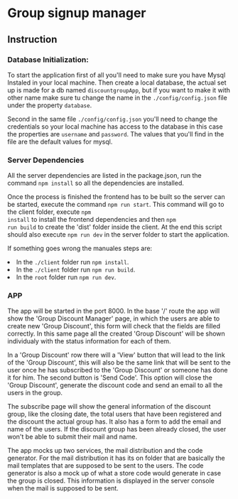 # Group signup manager 

## Instruction

### Database Initialization:
To start the application first of all you'll need to make sure you have Mysql Instaled in your local machine. Then create a local database, the actual set up is made for a db named <code>discountgroupApp</code>, but if you want to make it with other name make sure tu change the name in the <code>./config/config.json</code> file under the property <code>database</code>.

Second in the same file <code>./config/config.json</code> you'll need to change the credentials so your local machine has access to the database in this case the properties are <code>username</code> and <code>password</code>. The values that you'll find in the file are the default values for mysql.

### Server Dependencies
All the server dependencies are listed in the package.json, run the command <code>npm install</code> so all the dependencies are installed. 

Once the process is finished the frontend has to be built so the server can be started, execute the command <code>npm run start</code>. This command will go to the client folder, execute <code>npm install</code> to install the frontend dependencies and then <code>npm run build</code> to create the 'dist' folder inside the client. At the end this script should also execute <code>npm run dev</code> in the server folder to start the application.

If something goes wrong the manuales steps are:
<li> In the <code>./client</code> folder run <code>npm install</code>.</li>
<li> In the <code>./client</code> folder run <code>npm run build</code>.</li>
<li> In the <code>root</code> folder run <code>npm run dev</code>.</li>

### APP 
The app will be started in the port 8000. In the base '/' route the app will show the 'Group Discount Manager' page, in which the users are able to create new 'Group Discount', this form will check that the fields are filled correctly. In this same page all the created 'Group Discount' will be shown individualy with the status information for each of them.

In a 'Group Discount' row there will a 'View' button that will lead to the link of the 'Group Discount', this will also be the same link that will be sent to the user once he has subscribed to the 'Group Discount' or someone has done it for him. The second button is 'Send Code'. This option will close the 'Group Discount', generate the discount code and send an email to all the users in the group.

The subscribe page will show the general information of the discount group, like the closing date, the total users that have been registered and the discount the actual group has. It also has a form to add the email and name of the users. If the discount group has been already closed, the user won't be able to submit their mail and name.

The app mocks up two services, the mail distribution and the code generator. For the mail distribution it has its on folder that are basically the mail templates that are supposed to be sent to the users. The code generator is also a mock up of what a store code would generate in case the group is closed. This information is displayed in the server console when the mail is supposed to be sent.  